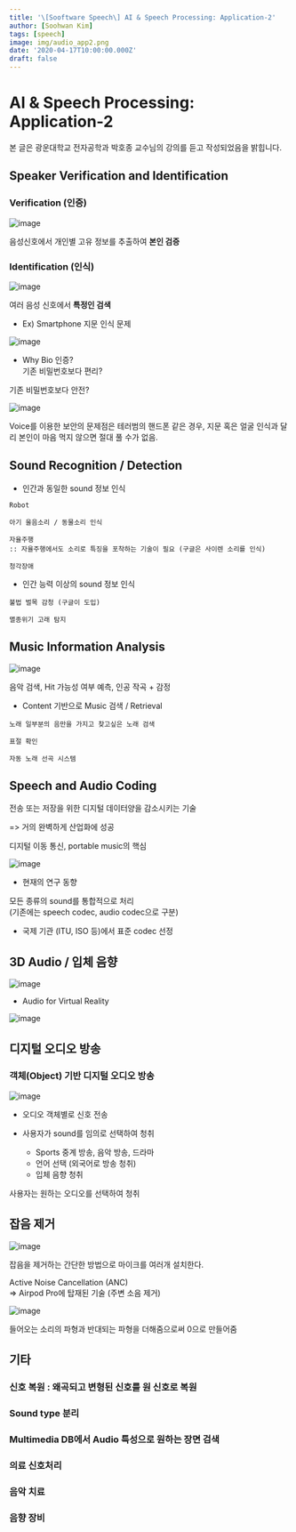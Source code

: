 ```yaml
---
title: '\[Sooftware Speech\] AI & Speech Processing: Application-2'
author: [Soohwan Kim]
tags: [speech]
image: img/audio_app2.png
date: '2020-04-17T10:00:00.000Z'
draft: false
---
```


# AI & Speech Processing: Application-2
  
본 글은 광운대학교 전자공학과 박호종 교수님의 강의를 듣고 작성되었음을 밝힙니다.  

## Speaker Verification and Identification
  
### Verification (인증)
  
![image](https://user-images.githubusercontent.com/42150335/78555116-50184380-7847-11ea-8ff3-c6c393d6402c.png)  

음성신호에서 개인별 고유 정보를 추출하여 **본인 검증**  

### Identification (인식)  

![image](https://user-images.githubusercontent.com/42150335/78551433-afbf2080-7840-11ea-96f9-176458bae5dd.png)  
  
여러 음성 신호에서 **특정인 검색**  
  
* Ex) Smartphone 지문 인식 문제  
  
![image](https://user-images.githubusercontent.com/42150335/78553517-59ec7780-7844-11ea-8a81-300778187510.png)
  
* Why Bio 인증?  
기존 비밀번호보다 편리?  
  
기존 비밀번호보다 안전?  
   
![image](https://user-images.githubusercontent.com/42150335/78553891-0890b800-7845-11ea-94f4-7acd4be09065.png)
  
Voice를 이용한 보안의 문제점은 테러범의 핸드폰 같은 경우, 지문 혹은 얼굴 인식과 달리 본인이 마음 먹지 않으면 절대 풀 수가 없음.  
  
## Sound Recognition / Detection
  
* 인간과 동일한 sound 정보 인식  
```
Robot

아기 울음소리 / 동물소리 인식

자율주행 
:: 자율주행에서도 소리로 특징을 포착하는 기술이 필요 (구글은 사이렌 소리를 인식)

청각장애
```
  
* 인간 능력 이상의 sound 정보 인식
```
불법 벌목 감청 (구글이 도입)

멸종위기 고래 탐지
```
  
## Music Information Analysis
  
![image](https://user-images.githubusercontent.com/42150335/78554986-1c3d1e00-7847-11ea-94c0-020f85549942.png)
  
음악 검색, Hit 가능성 여부 예측, 인공 작곡 + 감정  
  
* Content 기반으로 Music 검색 / Retrieval
```
노래 일부분의 음만을 가지고 찾고싶은 노래 검색  

표절 확인

자동 노래 선곡 시스템
```
  
## Speech and Audio Coding
  
전송 또는 저장을 위한 디지털 데이터양을 감소시키는 기술
  
=> 거의 완벽하게 산업화에 성공
  
디지털 이동 통신, portable music의 핵심  
  
![image](https://user-images.githubusercontent.com/42150335/78555377-d9c81100-7847-11ea-9987-cdcf3d884ad5.png)
  
* 현재의 연구 동향  
  
모든 종류의 sound를 통합적으로 처리  
(기존에는 speech codec, audio codec으로 구분)  
  
* 국제 기관 (ITU, ISO 등)에서 표준 codec 선정  
  
## 3D Audio / 입체 음향  
  
![image](https://user-images.githubusercontent.com/42150335/78555735-9d48e500-7848-11ea-852b-56129ba59960.png)
  
* Audio for Virtual Reality
  
![image](https://user-images.githubusercontent.com/42150335/78555846-d3866480-7848-11ea-9abf-fa4b18b994c6.png)
  
## 디지털 오디오 방송
  
### 객체(Object) 기반 디지털 오디오 방송  

![image](https://user-images.githubusercontent.com/42150335/78557966-beabd000-784c-11ea-9d56-ca474c336ae5.png)


* 오디오 객체별로 신호 전송  
  
* 사용자가 sound를 임의로 선택하여 청취  
  + Sports 중계 방송, 음악 방송, 드라마  
  + 언어 선택 (외국어로 방송 청취)
  + 입체 음향 청취
    
사용자는 원하는 오디오를 선택하여 청취  
  
## 잡음 제거
  
![image](https://user-images.githubusercontent.com/42150335/78558545-bb651400-784d-11ea-842a-9565d373a9ea.png)
  
잡음을 제거하는 간단한 방법으로 마이크를 여러개 설치한다.  
  
Active Noise Cancellation (ANC)  
=> Airpod Pro에 탑재된 기술 (주변 소음 제거)  
  
![image](https://user-images.githubusercontent.com/42150335/78558732-1860ca00-784e-11ea-9656-f8eab0578c1d.png)

들어오는 소리의 파형과 반대되는 파형을 더해줌으로써 0으로 만들어줌
  
## 기타
  
### 신호 복원 : 왜곡되고 변형된 신호를 원 신호로 복원  
  
### Sound type 분리  
  
### Multimedia DB에서 Audio 특성으로 원하는 장면 검색  
  
### 의료 신호처리  

### 음악 치료   
  
### 음향 장비  
  





